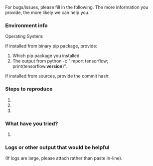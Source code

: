 For bugs/issues, please fill in the following.  The more information you
provide, the more likely we can help you.

### Environment info
Operating System:

If installed from binary pip package, provide:

1. Which pip package you installed.
2. The output from python -c "import tensorflow; print(tensorflow.__version__)".

If installed from sources, provide the commit hash:

### Steps to reproduce
1.
2.
3.

### What have you tried?
1.

### Logs or other output that would be helpful
(If logs are large, please attach rather than paste in-line).
